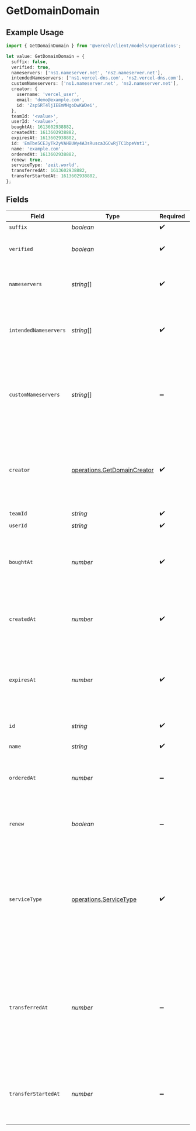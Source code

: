 # GetDomainDomain

## Example Usage

```typescript
import { GetDomainDomain } from '@vercel/client/models/operations';

let value: GetDomainDomain = {
  suffix: false,
  verified: true,
  nameservers: ['ns1.nameserver.net', 'ns2.nameserver.net'],
  intendedNameservers: ['ns1.vercel-dns.com', 'ns2.vercel-dns.com'],
  customNameservers: ['ns1.nameserver.net', 'ns2.nameserver.net'],
  creator: {
    username: 'vercel_user',
    email: 'demo@example.com',
    id: 'ZspSRT4ljIEEmMHgoDwKWDei',
  },
  teamId: '<value>',
  userId: '<value>',
  boughtAt: 1613602938882,
  createdAt: 1613602938882,
  expiresAt: 1613602938882,
  id: 'EmTbe5CEJyTk2yVAHBUWy4A3sRusca3GCwRjTC1bpeVnt1',
  name: 'example.com',
  orderedAt: 1613602938882,
  renew: true,
  serviceType: 'zeit.world',
  transferredAt: 1613602938882,
  transferStartedAt: 1613602938882,
};
```

## Fields

| Field                 | Type                                                                       | Required           | Description                                                                                                                                                              | Example                                                                                                      |
| --------------------- | -------------------------------------------------------------------------- | ------------------ | ------------------------------------------------------------------------------------------------------------------------------------------------------------------------ | ------------------------------------------------------------------------------------------------------------ |
| `suffix`              | _boolean_                                                                  | :heavy_check_mark: | N/A                                                                                                                                                                      |                                                                                                              |
| `verified`            | _boolean_                                                                  | :heavy_check_mark: | If the domain has the ownership verified.                                                                                                                                | true                                                                                                         |
| `nameservers`         | _string_[]                                                                 | :heavy_check_mark: | A list of the current nameservers of the domain.                                                                                                                         | [<br/>"ns1.nameserver.net",<br/>"ns2.nameserver.net"<br/>]                                                   |
| `intendedNameservers` | _string_[]                                                                 | :heavy_check_mark: | A list of the intended nameservers for the domain to point to Vercel DNS.                                                                                                | [<br/>"ns1.vercel-dns.com",<br/>"ns2.vercel-dns.com"<br/>]                                                   |
| `customNameservers`   | _string_[]                                                                 | :heavy_minus_sign: | A list of custom nameservers for the domain to point to. Only applies to domains purchased with Vercel.                                                                  | [<br/>"ns1.nameserver.net",<br/>"ns2.nameserver.net"<br/>]                                                   |
| `creator`             | [operations.GetDomainCreator](../../models/operations/getdomaincreator.md) | :heavy_check_mark: | An object containing information of the domain creator, including the user's id, username, and email.                                                                    | {<br/>"id": "ZspSRT4ljIEEmMHgoDwKWDei",<br/>"username": "vercel_user",<br/>"email": "demo@example.com"<br/>} |
| `teamId`              | _string_                                                                   | :heavy_check_mark: | N/A                                                                                                                                                                      |                                                                                                              |
| `userId`              | _string_                                                                   | :heavy_check_mark: | N/A                                                                                                                                                                      |                                                                                                              |
| `boughtAt`            | _number_                                                                   | :heavy_check_mark: | If it was purchased through Vercel, the timestamp in milliseconds when it was purchased.                                                                                 | 1613602938882                                                                                                |
| `createdAt`           | _number_                                                                   | :heavy_check_mark: | Timestamp in milliseconds when the domain was created in the registry.                                                                                                   | 1613602938882                                                                                                |
| `expiresAt`           | _number_                                                                   | :heavy_check_mark: | Timestamp in milliseconds at which the domain is set to expire. `null` if not bought with Vercel.                                                                        | 1613602938882                                                                                                |
| `id`                  | _string_                                                                   | :heavy_check_mark: | The unique identifier of the domain.                                                                                                                                     | EmTbe5CEJyTk2yVAHBUWy4A3sRusca3GCwRjTC1bpeVnt1                                                               |
| `name`                | _string_                                                                   | :heavy_check_mark: | The domain name.                                                                                                                                                         | example.com                                                                                                  |
| `orderedAt`           | _number_                                                                   | :heavy_minus_sign: | Timestamp in milliseconds at which the domain was ordered.                                                                                                               | 1613602938882                                                                                                |
| `renew`               | _boolean_                                                                  | :heavy_minus_sign: | Indicates whether the domain is set to automatically renew.                                                                                                              | true                                                                                                         |
| `serviceType`         | [operations.ServiceType](../../models/operations/servicetype.md)           | :heavy_check_mark: | The type of service the domain is handled by. `external` if the DNS is externally handled, `zeit.world` if handled with Vercel, or `na` if the service is not available. | zeit.world                                                                                                   |
| `transferredAt`       | _number_                                                                   | :heavy_minus_sign: | Timestamp in milliseconds at which the domain was successfully transferred into Vercel. `null` if the transfer is still processing or was never transferred in.          | 1613602938882                                                                                                |
| `transferStartedAt`   | _number_                                                                   | :heavy_minus_sign: | If transferred into Vercel, timestamp in milliseconds when the domain transfer was initiated.                                                                            | 1613602938882                                                                                                |
